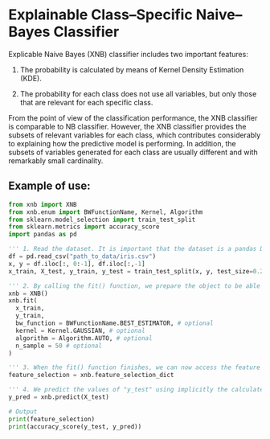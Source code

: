 # Explainable Class–Specific Naive–Bayes Classifier

Explicable Naive Bayes (XNB) classifier includes two important
features: 

1) The probability is calculated by means of Kernel Density Estimation (KDE).

2) The probability for each class does not use all variables, but only those that are relevant for each specific class.

From the point of view of the classification performance, the XNB classifier is comparable to NB classifier.
However, the XNB classifier provides the subsets of relevant variables for each class, which contributes considerably to explaining how the predictive model is performing.
In addition, the subsets of variables generated for each class are usually different and with remarkably small cardinality.

## Example of use:

```python
from xnb import XNB
from xnb.enum import BWFunctionName, Kernel, Algorithm
from sklearn.model_selection import train_test_split
from sklearn.metrics import accuracy_score
import pandas as pd

''' 1. Read the dataset. It is important that the dataset is a pandas DataFrame object with named columns. This way, we can obtain the dictionary of important variables for each class.'''
df = pd.read_csv("path_to_data/iris.csv")
x, y = df.iloc[:, 0:-1], df.iloc[:,-1]
x_train, X_test, y_train, y_test = train_test_split(x, y, test_size=0.20, random_state=0)

''' 2. By calling the fit() function, we prepare the object to be able to make the prediction later. '''
xnb = XNB()
xnb.fit(
  x_train,
  y_train,
  bw_function = BWFunctionName.BEST_ESTIMATOR, # optional
  kernel = Kernel.GAUSSIAN, # optional
  algorithm = Algorithm.AUTO, # optional
  n_sample = 50 # optional
)

''' 3. When the fit() function finishes, we can now access the feature selection dictionary it has calculated. '''
feature_selection = xnb.feature_selection_dict

''' 4. We predict the values of "y_test" using implicitly the calculated dictionary. '''
y_pred = xnb.predict(X_test)

# Output
print(feature_selection)
print(accuracy_score(y_test, y_pred))
```
